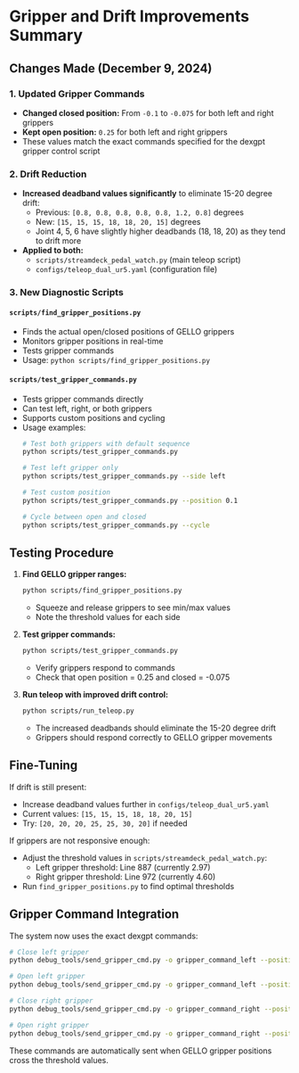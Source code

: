 # Gripper and Drift Improvements Summary

## Changes Made (December 9, 2024)

### 1. Updated Gripper Commands
- **Changed closed position:** From `-0.1` to `-0.075` for both left and right grippers
- **Kept open position:** `0.25` for both left and right grippers
- These values match the exact commands specified for the dexgpt gripper control script

### 2. Drift Reduction
- **Increased deadband values significantly** to eliminate 15-20 degree drift:
  - Previous: `[0.8, 0.8, 0.8, 0.8, 0.8, 1.2, 0.8]` degrees
  - New: `[15, 15, 15, 18, 18, 20, 15]` degrees
  - Joint 4, 5, 6 have slightly higher deadbands (18, 18, 20) as they tend to drift more
- **Applied to both:**
  - `scripts/streamdeck_pedal_watch.py` (main teleop script)
  - `configs/teleop_dual_ur5.yaml` (configuration file)

### 3. New Diagnostic Scripts

#### `scripts/find_gripper_positions.py`
- Finds the actual open/closed positions of GELLO grippers
- Monitors gripper positions in real-time
- Tests gripper commands
- Usage: `python scripts/find_gripper_positions.py`

#### `scripts/test_gripper_commands.py`
- Tests gripper commands directly
- Can test left, right, or both grippers
- Supports custom positions and cycling
- Usage examples:
  ```bash
  # Test both grippers with default sequence
  python scripts/test_gripper_commands.py
  
  # Test left gripper only
  python scripts/test_gripper_commands.py --side left
  
  # Test custom position
  python scripts/test_gripper_commands.py --position 0.1
  
  # Cycle between open and closed
  python scripts/test_gripper_commands.py --cycle
  ```

## Testing Procedure

1. **Find GELLO gripper ranges:**
   ```bash
   python scripts/find_gripper_positions.py
   ```
   - Squeeze and release grippers to see min/max values
   - Note the threshold values for each side

2. **Test gripper commands:**
   ```bash
   python scripts/test_gripper_commands.py
   ```
   - Verify grippers respond to commands
   - Check that open position = 0.25 and closed = -0.075

3. **Run teleop with improved drift control:**
   ```bash
   python scripts/run_teleop.py
   ```
   - The increased deadbands should eliminate the 15-20 degree drift
   - Grippers should respond correctly to GELLO gripper movements

## Fine-Tuning

If drift is still present:
- Increase deadband values further in `configs/teleop_dual_ur5.yaml`
- Current values: `[15, 15, 15, 18, 18, 20, 15]`
- Try: `[20, 20, 20, 25, 25, 30, 20]` if needed

If grippers are not responsive enough:
- Adjust the threshold values in `scripts/streamdeck_pedal_watch.py`:
  - Left gripper threshold: Line 887 (currently 2.97)
  - Right gripper threshold: Line 972 (currently 4.60)
- Run `find_gripper_positions.py` to find optimal thresholds

## Gripper Command Integration

The system now uses the exact dexgpt commands:
```bash
# Close left gripper
python debug_tools/send_gripper_cmd.py -o gripper_command_left --position -0.075

# Open left gripper  
python debug_tools/send_gripper_cmd.py -o gripper_command_left --position 0.25

# Close right gripper
python debug_tools/send_gripper_cmd.py -o gripper_command_right --position -0.075

# Open right gripper
python debug_tools/send_gripper_cmd.py -o gripper_command_right --position 0.25
```

These commands are automatically sent when GELLO gripper positions cross the threshold values.
